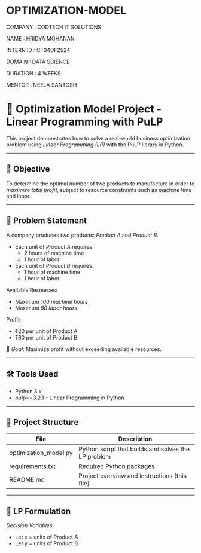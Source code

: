 # OPTIMIZATION-MODEL

COMPANY : CODTECH IT SOLUTIONS

NAME : HRIDYA MOHANAN

INTERN ID : CT04DF2524

DOMAIN : DATA SCIENCE

DURATION : 4 WEEKS

MENTOR : NEELA SANTOSH

# 🧮 Optimization Model Project - Linear Programming with PuLP

This project demonstrates how to solve a real-world business optimization problem using *Linear Programming (LP)* with the PuLP library in Python.

---

## 🎯 Objective

To determine the optimal number of two products to manufacture in order to *maximize total profit*, subject to resource constraints such as machine time and labor.

---

## 📌 Problem Statement

A company produces two products: *Product A* and *Product B*.

- Each unit of *Product A* requires:
  - 2 hours of machine time
  - 1 hour of labor
- Each unit of *Product B* requires:
  - 1 hour of machine time
  - 1 hour of labor

Available Resources:
- Maximum *100 machine hours*
- Maximum *80 labor hours*

Profit:
- ₹20 per unit of Product A  
- ₹60 per unit of Product B

🔎 *Goal*: Maximize profit without exceeding available resources.

---

## 🛠 Tools Used

- Python 3.x
- pulp==3.2.1 – Linear Programming in Python

---

## 📁 Project Structure

| File                   | Description                                           |
|------------------------|-------------------------------------------------------|
| optimization_model.py| Python script that builds and solves the LP problem  |
| requirements.txt     | Required Python packages                              |
| README.md            | Project overview and instructions (this file)         |

---

## 🧠 LP Formulation

*Decision Variables:*
- Let x = units of Product A  
- Let y = units of Product B
